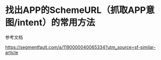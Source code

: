 # 找出APP的SchemeURL（抓取APP意图/intent）的常用方法

参考文档

https://segmentfault.com/a/1190000040065334?utm_source=sf-similar-article